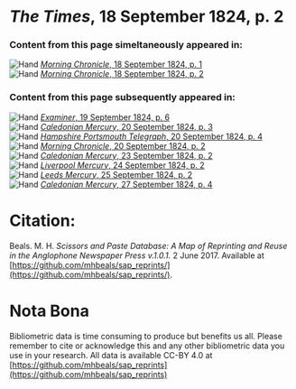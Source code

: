 # *The Times*, 18 September 1824, p. 2  
  
### Content from this page simeltaneously appeared in:  
![Hand](http://scissorsandpaste.net/wp-content/uploads/2017/06/smallhandpointer.png) [*Morning Chronicle*, 18 September 1824, p. 1](https://mhbeals.github.io/sap_html/Morning-Chronicle/Morning-Chronicle-18-September-1824-p-1)  
![Hand](http://scissorsandpaste.net/wp-content/uploads/2017/06/smallhandpointer.png) [*Morning Chronicle*, 18 September 1824, p. 2](https://mhbeals.github.io/sap_html/Morning-Chronicle/Morning-Chronicle-18-September-1824-p-2)  
  
### Content from this page subsequently appeared in:  
![Hand](http://scissorsandpaste.net/wp-content/uploads/2017/06/smallhandpointer.png) [*Examiner*, 19 September 1824, p. 6](https://mhbeals.github.io/sap_html/Examiner/Examiner-19-September-1824-p-6)  
![Hand](http://scissorsandpaste.net/wp-content/uploads/2017/06/smallhandpointer.png) [*Caledonian Mercury*, 20 September 1824, p. 3](https://mhbeals.github.io/sap_html/Caledonian-Mercury/Caledonian-Mercury-20-September-1824-p-3)  
![Hand](http://scissorsandpaste.net/wp-content/uploads/2017/06/smallhandpointer.png) [*Hampshire Portsmouth Telegraph*, 20 September 1824, p. 4](https://mhbeals.github.io/sap_html/Hampshire-Portsmouth-Telegraph/Hampshire-Portsmouth-Telegraph-20-September-1824-p-4)  
![Hand](http://scissorsandpaste.net/wp-content/uploads/2017/06/smallhandpointer.png) [*Morning Chronicle*, 20 September 1824, p. 2](https://mhbeals.github.io/sap_html/Morning-Chronicle/Morning-Chronicle-20-September-1824-p-2)  
![Hand](http://scissorsandpaste.net/wp-content/uploads/2017/06/smallhandpointer.png) [*Caledonian Mercury*, 23 September 1824, p. 2](https://mhbeals.github.io/sap_html/Caledonian-Mercury/Caledonian-Mercury-23-September-1824-p-2)  
![Hand](http://scissorsandpaste.net/wp-content/uploads/2017/06/smallhandpointer.png) [*Liverpool Mercury*, 24 September 1824, p. 2](https://mhbeals.github.io/sap_html/Liverpool-Mercury/Liverpool-Mercury-24-September-1824-p-2)  
![Hand](http://scissorsandpaste.net/wp-content/uploads/2017/06/smallhandpointer.png) [*Leeds Mercury*, 25 September 1824, p. 2](https://mhbeals.github.io/sap_html/Leeds-Mercury/Leeds-Mercury-25-September-1824-p-2)  
![Hand](http://scissorsandpaste.net/wp-content/uploads/2017/06/smallhandpointer.png) [*Caledonian Mercury*, 27 September 1824, p. 4](https://mhbeals.github.io/sap_html/Caledonian-Mercury/Caledonian-Mercury-27-September-1824-p-4)  


# Citation: 

Beals. M. H. *Scissors and Paste Database: A Map of Reprinting and Reuse in the Anglophone Newspaper Press v.1.0.1.* 2 June 2017. Available at [https://github.com/mhbeals/sap_reprints/](https://github.com/mhbeals/sap_reprints/). 

# Nota Bona

Bibliometric data is time consuming to produce but benefits us all. Please remember to cite or acknowledge this and any other bibliometric data you use in your research. All data is available CC-BY 4.0 at [https://github.com/mhbeals/sap_reprints](https://github.com/mhbeals/sap_reprints)